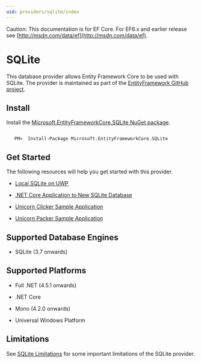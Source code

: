 ```yaml
---
uid: providers/sqlite/index
---
```

Caution: This documentation is for EF Core. For EF6.x and earlier release see [http://msdn.com/data/ef](http://msdn.com/data/ef).

  # SQLite

This database provider allows Entity Framework Core to be used with SQLite. The provider is maintained as part of the [EntityFramework GitHub project](https://github.com/aspnet/EntityFramework).

  ## Install

Install the [Microsoft.EntityFrameworkCore.SQLite NuGet package](https://www.nuget.org/packages/Microsoft.EntityFrameworkCore.SQLite/).

<!-- literal_block {"language": "text", "xml:space": "preserve", "classes": [], "backrefs": [], "names": [], "dupnames": [], "highlight_args": {}, "ids": [], "linenos": false} -->

````text

   PM>  Install-Package Microsoft.EntityFrameworkCore.SQLite
   ````

  ## Get Started

The following resources will help you get started with this provider.
   * [Local SQLite on UWP](../../platforms/uwp/getting-started.md)

   * [.NET Core Application to New SQLite Database](../../platforms/netcore/new-db-sqlite.md)

   * [Unicorn Clicker Sample Application](https://github.com/rowanmiller/UnicornStore/tree/master/UnicornClicker/UWP)

   * [Unicorn Packer Sample Application](https://github.com/rowanmiller/UnicornStore/tree/master/UnicornPacker)

  ## Supported Database Engines

   * SQLite (3.7 onwards)

  ## Supported Platforms

   * Full .NET (4.5.1 onwards)

   * .NET Core

   * Mono (4.2.0 onwards)

   * Universal Windows Platform

  ## Limitations

See [SQLite Limitations](limitations.md) for some important limitations of the SQLite provider.
